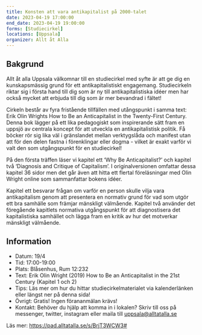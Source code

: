 ```yaml
---
title: Konsten att vara antikapitalist på 2000-talet
date: 2023-04-19 17:00:00
end_date: 2023-04-19 19:00:00
forms: [Studiecirkel]
locations: [Uppsala]
organizer: Allt åt Alla
---
```

## Bakgrund

Allt åt alla Uppsala välkomnar till en studiecirkel med syfte är att ge dig en kunskapsmässig grund för ett antikapitalistiskt engagemang. Studiecirkeln riktar sig i första hand till dig som är ny till antikapitalistiska idéer men har också mycket att erbjuda till dig som är mer bevandrad i fältet!

Cirkeln består av fyra fristående tillfällen med utångspunkt i samma text: Erik Olin Wrights How to Be an Anticapitalist in the Twenty-First Century. Denna bok lägger på ett lika pedagogiskt som inspirerande sätt fram en uppsjö av centrala koncept för att utveckla en antikapitalistisk politik. Få böcker rör sig lika väl i gränslandet mellan verktygslåda och manifest utan att för den delen fastna i förenklingar eller dogma - vilket är exakt varför vi valt den som utgångspunkt för en studiecirkel!

På den första träffen läser vi kapitel ett ‘Why Be Anticapitalist?’ och kapitel två ‘Diagnosis and Critique of Capitalism’. I originalversionen omfattar dessa kapitel 36 sidor men det går även att hitta ett flertal föreläsningar med Olin Wright online som sammanfattar bokens idéer.

Kapitel ett besvarar frågan om varför en person skulle vilja vara antikapitalism genom att presentera en normativ grund för vad som utgör ett bra samhälle som främjar mänskligt välmående. Kapitel två använder det föregående kapitlets normativa utgångspunkt för att diagnostisera det kapitalistiska samhället och lägga fram en kritik av hur det motverkar mänskligt välmående.

## Information
* Datum: 19/4
* Tid: 17:00-19:00
* Plats: Blåsenhus, Rum 12:232
* Text: Erik Olin Wright (2019) How to Be an Anticapitalist in the 21st Century (Kapitel 1 och 2)
* Tips: Läs mer om hur du hittar studiecirkelmaterialet via kalenderlänken eller längst ner på denna sida!
* Övrigt: Gratis! Ingen förananmälan krävs!
* Kontakt: Behöver du hjälp att komma in i lokalen? Skriv till oss på messenger, twitter, instagram eller maila till uppsala@alltatalla.se

Läs mer: https://pad.alltatalla.se/s/BrjT3WCW3#